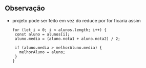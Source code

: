 
## Observação
- projeto pode ser feito em vez do reduce por for ficaria assim
   ```
  for (let i = 0; i < alunos.length; i++) {
    const aluno = alunos[i];
    aluno.media = (aluno.nota1 + aluno.nota2) / 2;

    if (aluno.media > melhorAluno.media) {
      melhorAluno = aluno;
    }
  }
    ```
